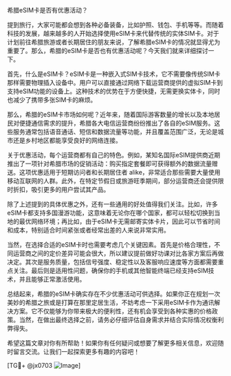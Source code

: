 希腊eSIM卡是否有优惠活动？

提到旅行，大家可能都会想到各种必备装备，比如护照、钱包、手机等等。而随着科技的发展，越来越多的人开始选择使用eSIM卡来代替传统的实体SIM卡。对于计划前往希腊旅游或者长期居住的朋友来说，了解希腊eSIM卡的情况就显得尤为重要了。那么，希腊的eSIM卡是否也有优惠活动呢？今天我们就来详细探讨一下。

首先，什么是eSIM卡？eSIM卡是一种嵌入式SIM卡技术，它不需要像传统SIM卡那样需要物理插入设备中。用户可以直接通过网络下载运营商提供的虚拟SIM卡到支持eSIM功能的设备上。这种技术的优势在于方便快捷，无需更换实体卡，同时也减少了携带多张SIM卡的麻烦。

那么，希腊的eSIM卡市场如何呢？近年来，随着国际游客数量的增长以及本地居民对便捷通信需求的提升，希腊各大电信运营商纷纷推出了各自的eSIM服务。这些服务通常包括语音通话、短信和数据流量等功能，并且覆盖范围广泛，无论是城市还是乡村地区都能享受良好的网络连接。

关于优惠活动，每个运营商都有自己的特色。例如，某知名国际eSIM提供商近期推出了一项针对希腊市场的促销活动：购买指定套餐即可获得额外的数据流量赠送。这项优惠适用于短期访问者和长期居住者 alike，非常适合那些需要大量使用移动互联网的人群。此外，在特定节假日或旅游旺季期间，部分运营商还会提供限时折扣，吸引更多的用户尝试其产品。

除了上述提到的具体优惠之外，还有一些通用的好处值得我们关注。比如，许多eSIM卡都支持多国漫游功能，这意味着无论你在哪个国家，都可以轻松切换到当地的最优网络环境；再比如，由于eSIM卡无需邮寄实体卡片，因此可以节省时间和成本，特别适合时间紧张或者经常出差的人来说非常实用。

当然，在选择合适的eSIM卡时也需要考虑几个关键因素。首先是价格合理性，不同运营商之间的定价差异可能会很大，所以建议提前做好功课对比各家方案后再做决定。其次是服务质量，包括信号强度、稳定性以及客服响应速度等方面都需要重点关注。最后则是适用性问题，确保你的手机或其他智能终端已经支持eSIM技术，并且能够正常激活使用。

总结起来，希腊的eSIM卡确实存在不少优惠活动可供选择。如果你正在规划一次美妙的希腊之旅或是打算在那里定居生活，不妨考虑一下采用eSIM卡作为通讯解决方案。它不仅能够为你带来极大的便利性，还有机会享受到各种实惠的价格政策。当然，在做出最终选择之前，请务必仔细评估自身需求并结合实际情况权衡利弊得失。

希望这篇文章对你有所帮助！如果你有任何疑问或想要了解更多相关信息，欢迎随时留言交流。让我们一起探索更多有趣的内容吧！

[TG💪+ @jx0703 ![Image](https://github.com/user-attachments/assets/dbca1d08-cadb-493c-b0ec-ad6f7a83f270)]